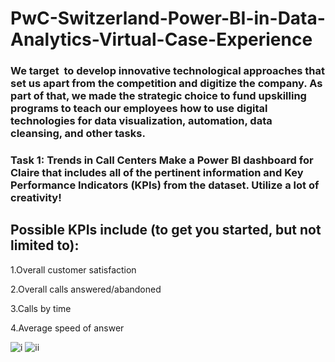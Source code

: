 # PwC-Switzerland-Power-BI-in-Data-Analytics-Virtual-Case-Experience

### We target  to develop innovative technological approaches that set us apart from the competition and digitize the company. As part of that, we made the strategic choice to fund upskilling programs to teach our employees how to use digital technologies for data visualization, automation, data cleansing, and other tasks.

### Task 1: Trends in Call Centers  Make a Power BI dashboard for Claire that includes all of the pertinent information and Key Performance Indicators (KPIs) from the dataset.  Utilize a lot of creativity!

## Possible KPIs include (to get you started, but not limited to):

1.Overall customer satisfaction

2.Overall calls answered/abandoned

3.Calls by time

4.Average speed of answer

![i](https://github.com/user-attachments/assets/358a35dd-fd6e-44d5-94fb-37bb709cd264)
![ii](https://github.com/user-attachments/assets/96f9d41e-7ef6-4211-a89d-9052c38b0a9c)




